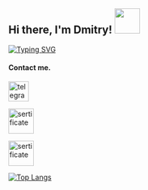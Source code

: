 ## Hi there, I'm Dmitry! <img src="https://github.com/blackcater/blackcater/raw/main/images/Hi.gif" width="50" height="50"/>

[![Typing SVG](https://readme-typing-svg.herokuapp.com?color=000000&lines=Python+-+developer)](https://git.io/typing-svg)
#### Contact me.
<a href="http://t.me/DmitryZdor" rel="nofollow"><img src="https://camo.githubusercontent.com/35650e49d3cc754ccc618cf7731d3d1a2c701d6cfd69ce9f22b0f7779c0f3204/68747470733a2f2f63646e2e6a7364656c6976722e6e65742f6e706d2f73696d706c652d69636f6e7340332e302e312f69636f6e732f74656c656772616d2e737667" alt="telegram" height="40" data-canonical-src="https://cdn.jsdelivr.net/npm/simple-icons@3.0.1/icons/telegram.svg" style="max-width: 100%;"></a>

<a href="https://stepik.org/cert/1671950" rel="nofollow"><img src="https://stepik.org/media/cache/images/courses/58852/cover_QYnvwho/c4fdb0c8ed0e757ca3c6d54a83d329d7.png" alt="sertificate" height="50">

 <a href="https://stepik.org/cert/1780029" rel="nofollow"><img src="https://stepik.org/media/cache/images/courses/63054/cover_foIuz1t/6bc976a3abd69e9e3e5163a5973a8ccf.jpg" alt="sertificate" height="50"> 
  
  
[![Top Langs](https://github-readme-stats.vercel.app/api/top-langs/?username=DmitryZdor&layout=compact)](https://github.com/DmitryZdor/github-readme-stats)



<!--
**DmitryZdor/DmitryZdor** is a ✨ _special_ ✨ repository because its `README.md` (this file) appears on your GitHub profile.

Here are some ideas to get you started:

- 🔭 I’m currently working on ...
- 🌱 I’m currently learning ...
- 👯 I’m looking to collaborate on ...
- 🤔 I’m looking for help with ...
- 💬 Ask me about ...
- 📫 How to reach me: ...
- 😄 Pronouns: ...
- ⚡ Fun fact: ...
-->
